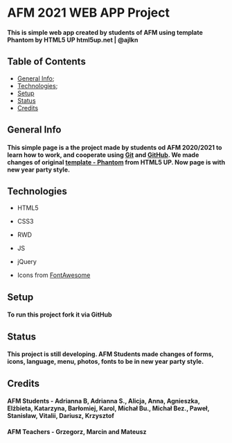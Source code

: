 # AFM 2021 WEB APP Project

#### This is simple web app created by students of AFM using template Phantom by HTML5 UP html5up.net | @ajlkn  
## Table of Contents

 *  [General Info](#general-info);
 *  [Technologies](#technologies);
 *  [Setup](#setup)
 *  [Status](#status)
 *  [Credits](#credits)


 ## General Info 
 #### This simple page is a the project made by students od AFM 2020/2021 to learn how to work, and cooperate using [Git](https://git-scm.com) and [GitHub](https://github.com). We made changes of original [template - Phantom](https://html5up.net/phantom) from HTML5 UP. Now page is with new year party style.

 ## Technologies

 * HTML5
 * CSS3
 * RWD
 * JS
 * jQuery

 * Icons from [FontAwesome](https://fontawesome.com)
 

## Setup
#### To run this project fork it via GitHub

## Status
#### This project is still developing. AFM Students made changes of forms, icons, language, menu, photos, fonts to be in new year party style. 

## Credits
#### AFM Students - Adrianna B, Adrianna S., Alicja, Anna, Agnieszka, Elżbieta, Katarzyna, Barłomiej, Karol, Michał Bu., Michał Bez., Paweł, Stanisław, Vitalii, Dariusz, Krzysztof
#### AFM Teachers - Grzegorz, Marcin and Mateusz




